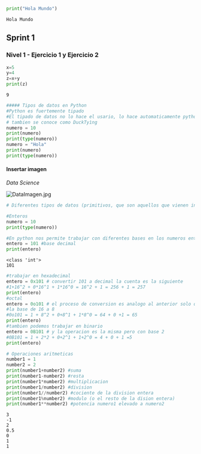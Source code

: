 ```python
print("Hola Mundo")
```

    Hola Mundo
    

## Sprint 1

### Nivel 1 - Ejercicio 1 y Ejercicio 2


```python
x=5
y=4
z=x+y
print(z)
```

    9
    


```python
##### Tipos de datos en Python
#Python es fuertemente tipado
#El tipado de datos no lo hace el usario, lo hace automaticamente python
# tambien se conoce como DuckTyìng
numero = 10
print(numero)
print(type(numero))
numero = "Hola"
print(numero)
print(type(numero))

```

#### Insertar imagen
*Data Science*

![DataImagen.jpg](attachment:DataImagen.jpg)


```python
# Diferentes tipos de datos (primitivos, que son aquellos que vienen incluidos por defecto en Python)

#Enteros
numero = 10
print(type(numero))

#En python nos permite trabajar con diferentes bases en los numeros enteros
entero = 101 #base decimal
print(entero)
```

    <class 'int'>
    101
    


```python
#trabajar en hexadecimal
entero = 0x101 # convertir 101 a decimal la cuenta es la siguiente 
#1+16^2 + 0*16^1 + 1*16^0 = 16^2 + 1 = 256 + 1 = 257
print(entero)
#octal
entero = 0o101 # el proceso de conversion es analogo al anterior solo que cambiamos
#la base de 16 a 8
#0o101 = 1 + 8^2 + 0+8^1 + 1*8^0 = 64 + 0 +1 = 65
print(entero)
#tambien podemos trabajar en binario
entero = 0B101 # y la operacion es la misma pero con base 2
#0B101 = 1 + 2*2 + 0+2^1 + 1+2^0 = 4 + 0 + 1 =5
print(entero)

```


```python
# Operaciones aritmeticas
number1 = 1
number2 = 2
print(number1+number2) #suma
print(number1-number2) #resta
print(number1*number2) #multiplicacion
print(number1/number2) #division
print(number1//number2) #cociente de la division entera
print(number1%number2) #modulo (o el resto de la dision entera)
print(number1**number2) #potencia numero1 elevado a numero2
```

    3
    -1
    2
    0.5
    0
    1
    1
    


```python

```
